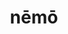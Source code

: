 ---
title: nēmō
meaning: no one
ch: nine
pos: noun
abbgender: m./f.
abbgender2: masc./fem.
gender: masculine/feminine
declension: third
mt: yes
mt8thru10: yes
f3: yes
f: yes
---